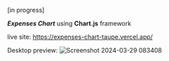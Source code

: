 [in progress]

_**Expenses Chart**_ using **Chart.js** framework

live site: https://expenses-chart-taupe.vercel.app/

Desktop preview:
![Screenshot 2024-03-29 083408](https://github.com/mariusboncev1/Expenses-chart/assets/100304041/557b376f-8190-42b7-a20f-3e06add5c7f7)
